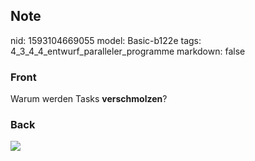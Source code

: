 ## Note
nid: 1593104669055
model: Basic-b122e
tags: 4_3_4_4_entwurf_paralleler_programme
markdown: false

### Front
Warum werden Tasks <b>verschmolzen</b>?

### Back
<img src="paste-9ad4bb72bab8b6726a31c1a0349f7365bd19be77.jpg">
